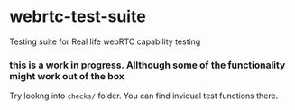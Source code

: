 # webrtc-test-suite
Testing suite for Real life webRTC capability testing

### this is a work in progress. Allthough some of the functionality might work out of the box

Try lookng into `checks/` folder. You can find invidual test functions there.
